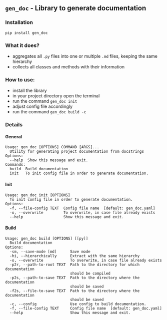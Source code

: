 ## ``gen_doc`` - Library to generate documentation

### Installation

```commandline
pip install gen_doc
```

### What it does?
+ aggregates all `.py` files into one or multiple `.md` files, keeping the same hierarchy
+ collects all classes and methods with their information

### How to use:

+ install the library
+ in your project directory open the terminal
+ run the command `gen_doc init`
+ adjust config file accordingly
+ run the command `gen_doc build -c`

### Details

#### General
```text
Usage: gen_doc [OPTIONS] COMMAND [ARGS]...
  Utility for generating project documentation from docstrings
Options:
  --help  Show this message and exit.
Commands:
  build  Build documentation
  init   To init config file in order to generate documentation.
```
#### Init
```text
Usage: gen_doc init [OPTIONS]
  To init config file in order to generate documentation.
Options:
  -f, --file-config TEXT  Config file name  [default: gen_doc.yaml]
  -o, --overwrite         To overwrite, in case file already exists
  --help                  Show this message and exit.
```
#### Build
```text
Usage: gen_doc build [OPTIONS] [[py]]
  Build documentation
Options:
  -sm, --save-mode [md]      Save mode
  -hi, --hierarchically      Extract with the same hierarchy
  -o, --overwrite            To overwrite, in case file already exists
  -p2r, --path-to-root TEXT  Path to the directory for which documentation
                             should be compiled
  -p2s, --path-to-save TEXT  Path to the directory where the documentation
                             should be saved
  -f2s, --file-to-save TEXT  Path to the directory where the documentation
                             should be saved
  -c, --config               Use config to build documentation.
  -f, --file-config TEXT     Config file name  [default: gen_doc.yaml]
  --help                     Show this message and exit.
```
